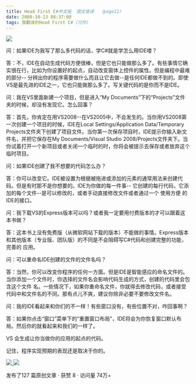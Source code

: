 ```yaml
---
title: Head First C#中文版  图文皆译  （page11）
date: 2008-10-13 08:37:00
tags: 我翻译的Head First C#（习作）
---
```

![](https://p-blog.csdn.net/images/p_blog_csdn_net/cuipengfei1/EntryImages/20081013/%E6%88%AA%E5%9B%BE00.jpg)

问：如果IDE为我写了那么多代码的话，学C#就是学怎么用IDE喽？

答：不，IDE在自动生成代码方便很棒，但是它也只能做那么多了。有些事情它确实很在行，比如为你设置好的起点，自动改变窗体上控件的属性。但是编程中最难的部分--
分辨出你的程序需要做什么而且让它去做--是任何IDE都做不到的。即使VS是最先进的IDE之一，它也只能做那么多了。写关键代码的是你而不是IDE。

问：我在VS里面新建一个项目，但是进入“My Documents”下的“Projects”文件夹的时候，却没有发现它。怎么回事？

答：首先，你肯定在用VS2008--在VS2005中，不会发生的。当你用VS2008第一次创建一个项目的时候，IDE在Local
Settings/Application Data/Temporary
Projects文件夹下创建了项目文件。当你第一次保存项目时，IDE提示你输入新文件名，并把它保存在My Documents/Visual Studio
2008/Projects文件夹下。当你试着打开一个新项目或者关闭一个临时的时，你将会被提示去保存或者放弃这个临时项目。

问：如果IDE创建了我不想要的代码怎么办？

答：你可以改变它。IDE被设置为根据被拖进或添加的元素的通常用法来创建代码。但是有时那不是你想要的。IDE为你做的每一件事--
它创建的每行代码，它添加的每个文件--是可以修改的，或者手动直接修改文件或者通过一个  使用方便  的IDE的接口。

问：我下载VS的Express版本可以吗？或者我一定要用付费版本的才可以跟着这本书做？

答：这本书上没有免费版（从微软网站下载的版本）不能做的事情。Express版本和其他版本（专业版、团队版）的不同是不会阻碍写C#代码和创建完整的功能，完善的
应用。

问：可以重命名IDE创建的文件的文件名吗？

答：当然，你可以改变你程序的任何一方面。但是IDE是智能感应的命名文件的。当你添加一个文件时，你选择的文件名会影响代码生成的方式，创建的代码里会包含这个文件
名。一些情况下，如果你重命名文件，你就得去修改代码，或者接受代码中和文件名的不同。那有点儿不爽，建议你除非必要不要修改文件名。

问：我的IDE看起来和你们的不一样！有些窗口没有，有些位置不对，咋回事啊？

答：如果你点击“窗口”菜单下的“重置窗口布局”，IDE将会为你恢复窗口默认布局。然后你的就看起来和我们的一样了。

VS  会生成让你当做你的应用的起点的代码。

记住，程序实现预期的表现还是取决于你的。



[ ![](https://profile.csdnimg.cn/5/2/5/3_cuipengfei1)
![](https://g.csdnimg.cn/static/user-reg-year/1x/11.png)
](https://blog.csdn.net/cuipengfei1)



发布了127 篇原创文章  ·  获赞 8  ·  访问量 74万+

